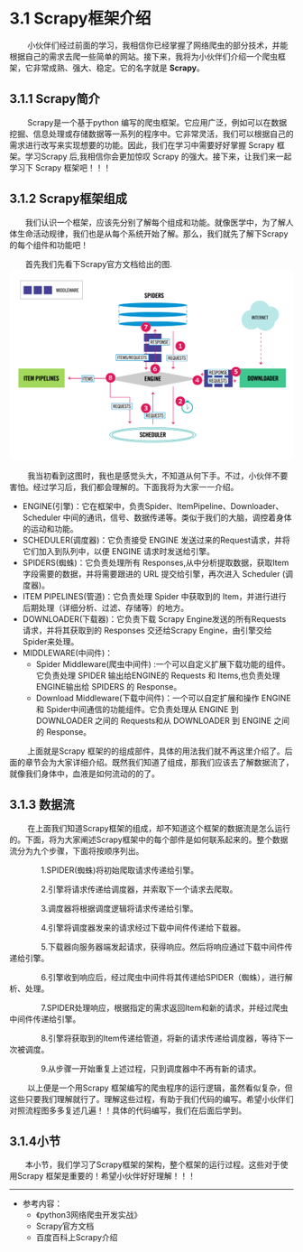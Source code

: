 # 3.1 Scrapy框架介绍

&emsp;&emsp;
小伙伴们经过前面的学习，我相信你已经掌握了网络爬虫的部分技术，并能根据自己的需求去爬一些简单的网站。接下来，我将为小伙伴们介绍一个爬虫框架，它非常成熟、强大、稳定。它的名字就是 **Scrapy**。

## 3.1.1 Scrapy简介

&emsp;&emsp;
Scrapy是一个基于python
编写的爬虫框架。它应用广泛，例如可以在数据挖掘、信息处理或存储数据等一系列的程序中。它非常灵活，我们可以根据自己的需求进行改写来实现想要的功能。因此，我们在学习中需要好好掌握 Scrapy 框架。学习Scrapy 后,我相信你会更加惊叹 Scrapy 的强大。接下来，让我们来一起学习下 Scrapy 框架吧！！！

## 3.1.2 Scrapy框架组成

&emsp;&emsp;我们认识一个框架，应该先分别了解每个组成和功能。就像医学中，为了解人体生命活动规律，我们也是从每个系统开始了解。那么，我们就先了解下Scrapy的每个组件和功能吧！

&emsp;&emsp;首先我们先看下Scrapy官方文档给出的图.
![Scrapy框架图](../images/chapter03/scrapy.png)

&emsp;&emsp;
我当初看到这图时，我也是感觉头大，不知道从何下手。不过，小伙伴不要害怕。经过学习后，我们都会理解的。下面我将为大家一一介绍。

- ENGINE(引擎)：它在框架中，负责Spider、ItemPipeline、Downloader、Scheduler 中间的通讯，信号、数据传递等。类似于我们的大脑，调控着身体的运动和功能。
- SCHEDULER(调度器)：它负责接受 ENGINE 发送过来的Request请求，并将它们加入到队列中，以便 ENGINE 请求时发送给引擎。 
- SPIDERS(蜘蛛)：它负责处理所有 Responses,从中分析提取数据，获取Item字段需要的数据，并将需要跟进的 URL 提交给引擎，再次进入 Scheduler (调度器)。
- ITEM PIPELINES(管道)：它负责处理 Spider 中获取到的 Item，并进行进行后期处理（详细分析、过滤、存储等）的地方。
- DOWNLOADER(下载器)：它负责下载 Scrapy Engine发送的所有Requests请求，并将其获取到的 Responses 交还给Scrapy Engine，由引擎交给Spider来处理。
- MIDDLEWARE(中间件)：
  - Spider Middleware(爬虫中间件)
    :一个可以自定义扩展下载功能的组件。它负责处理 SPIDER 输出给ENGINE的 Requests 和 Items,也负责处理ENGINE输出给 SPIDERS 的 Response。
  - Download Middleware(下载中间件)：一个可以自定扩展和操作 ENGINE 和 Spider中间通信的功能组件。它负责处理从 ENGINE 到 DOWNLOADER 之间的 Requests和从 DOWNLOADER 到 ENGINE 之间的 Response。

&emsp;&emsp;
上面就是Scrapy
框架的的组成部件，具体的用法我们就不再这里介绍了。后面的章节会为大家详细介绍。既然我们知道了组成，那我们应该去了解数据流了，就像我们身体中，血液是如何流动的的了。

## 3.1.3 数据流
&emsp;&emsp;
在上面我们知道Scrapy框架的组成，却不知道这个框架的数据流是怎么运行的。下面，将为大家阐述Scrapy框架中的每个部件是如何联系起来的。整个数据流分为九个步骤，下面将按顺序列出。

&emsp;&emsp;&emsp;&emsp;1.SPIDER(蜘蛛)将初始爬取请求传递给引擎。

&emsp;&emsp;&emsp;&emsp;2.引擎将请求传递给调度器，并索取下一个请求去爬取。

&emsp;&emsp;&emsp;&emsp;3.调度器将根据调度逻辑将请求传递给引擎。

&emsp;&emsp;&emsp;&emsp;4.引擎将调度器发来的请求经过下载中间件传递给下载器。

&emsp;&emsp;&emsp;&emsp;5.下载器向服务器端发起请求，获得响应。然后将响应通过下载中间件传递给引擎。

&emsp;&emsp;&emsp;&emsp;6.引擎收到响应后，经过爬虫中间件将其传递给SPIDER（蜘蛛），进行解析、处理。

&emsp;&emsp;&emsp;&emsp;7.SPIDER处理响应，根据指定的需求返回Item和新的请求，并经过爬虫中间件传递给引擎。

&emsp;&emsp;&emsp;&emsp;8.引擎将获取到的Item传递给管道，将新的请求传递给调度器，等待下一次被调度。

&emsp;&emsp;&emsp;&emsp;9.从步骤一开始重复上述过程，只到调度器中不再有新的请求。

&emsp;&emsp;
以上便是一个用Scrapy
框架编写的爬虫程序的运行逻辑，虽然看似复杂，但这些只要我们理解就行了。理解这些过程，有助于我们代码的编写。希望小伙伴们对照流程图多多复述几遍！！具体的代码编写，我们在后面后学到。

## 3.1.4小节
&emsp;&emsp;本小节，我们学习了Scrapy框架的架构，整个框架的运行过程。这些对于使用Scrapy
框架是重要的！希望小伙伴好好理解！！！

------

- 参考内容：
  - 《python3网络爬虫开发实战》
  - Scrapy官方文档
  - 百度百科上Scrapy介绍